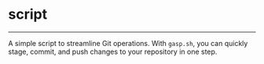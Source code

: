 # script
---------

A simple script to streamline Git operations. With `gasp.sh`, you can quickly stage, commit, and push changes to your repository in one step.

